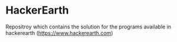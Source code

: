 # HackerEarth
Repositroy which contains the solution for the programs available in hackerearth (https://www.hackerearth.com)
